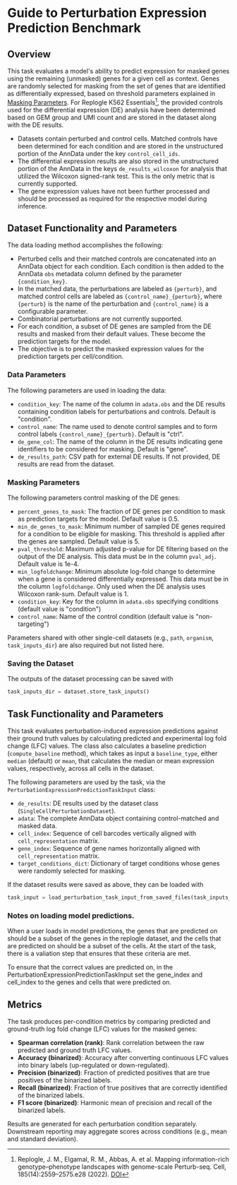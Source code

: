 # Guide to Perturbation Expression Prediction Benchmark

## Overview

This task evaluates a model's ability to predict expression for masked genes using the remaining (unmasked) genes for a given cell as context. Genes are randomly selected for masking from the set of genes that are identified as differentially expressed, based on threshold parameters explained in [Masking Parameters](#masking-parameters). For Replogle K562 Essentials[^replogle-k562-essentials], the provided controls used for the differential expression (DE) analysis have been determined based on GEM group and UMI count and are stored in the dataset along with the DE results.

- Datasets contain perturbed and control cells. Matched controls have been determined for each condition and are stored in the unstructured portion of the AnnData under the key `control_cell_ids`. 
- The differential expression results are also stored in the unstructured portion of the AnnData in the keys `de_results_wilcoxon` for analysis that utilized the Wilcoxon signed-rank test. This is the only metric that is currently supported. 
- The gene expression values have not been further processed and should be processed as required for the respective model during inference.

## Dataset Functionality and Parameters

The data loading method accomplishes the following:

- Perturbed cells and their matched controls are concatenated into an AnnData object for each condition. Each condition is then added to the AnnData `obs` metadata column defined by the parameter ``{condition_key}``.
- In the matched data, the perturbations are labeled as ``{perturb}``, and matched control cells are labeled as ``{control_name}_{perturb}``, where ``{perturb}`` is the name of the perturbation and ``{control_name}`` is a configurable parameter.
- Combinatorial perturbations are not currently supported.
- For each condition, a subset of DE genes are sampled from the DE results and masked from their default values. These become the prediction targets for the model.
- The objective is to predict the masked expression values for the prediction targets per cell/condition.

### Data Parameters

The following parameters are used in loading the data:

- `condition_key`: The name of the column in `adata.obs` and the DE results containing condition labels for perturbations and controls. Default is "condition".
- `control_name`: The name used to denote control samples and to form control labels ``{control_name}_{perturb}``. Default is "ctrl".
- `de_gene_col`: The name of the column in the DE results indicating gene identifiers to be considered for masking. Default is "gene".
- `de_results_path`: CSV path for external DE results. If not provided, DE results are read from the dataset.
  

### Masking Parameters

The following parameters control masking of the DE genes:

- `percent_genes_to_mask`: The fraction of DE genes per condition to mask as prediction targets for the model. Default value is 0.5.
- `min_de_genes_to_mask`: Minimum number of sampled DE genes required for a condition to be eligible for masking. This threshold is applied after the genes are sampled. Default value is 5.
- `pval_threshold`: Maximum adjusted p-value for DE filtering based on the output of the DE analysis. This data must be in the column `pval_adj`. Default value is 1e-4.
- `min_logfoldchange`: Minimum absolute log-fold change to determine when a gene is considered differentially expressed. This data must be in the column `logfoldchange`. Only used when the DE analysis uses Wilcoxon rank-sum. Default value is 1.
- `condition_key`: Key for the column in `adata.obs` specifying conditions (default value is "condition")
- `control_name`: Name of the control condition (default value is "non-targeting")

Parameters shared with other single-cell datasets (e.g., `path`, `organism`, `task_inputs_dir`) are also required but not listed here.

### Saving the Dataset
The outputs of the dataset processing can be saved with 
```python
task_inputs_dir = dataset.store_task_inputs()
```


## Task Functionality and Parameters 

This task evaluates perturbation-induced expression predictions against their ground truth values by calculating predicted and experimental log fold change (LFC) values. The class also calculates a baseline prediction (`compute_baseline` method), which takes as input a `baseline_type`, either `median` (default) or `mean`, that calculates the median or mean expression values, respectively, across all cells in the dataset.

The following parameters are used by the task, via the `PerturbationExpressionPredictionTaskInput` class:  

- `de_results`: DE results used by the dataset class (`SingleCellPerturbationDataset`).
- `adata`: The complete AnnData object containing control-matched and masked data.
- `cell_index`: Sequence of cell barcodes vertically aligned with `cell_representation` matrix.
- `gene_index`: Sequence of gene names horizontally aligned with `cell_representation` matrix.
- `target_conditions_dict`: Dictionary of target conditions whose genes were randomly selected for masking.

If the dataset results were saved as above, they can be loaded with 
```python
task_input = load_perturbation_task_input_from_saved_files(task_inputs_dir)
```

### Notes on loading model predictions. 
When a user loads in model predictions, the genes that are predicted on should be a subset of the genes in the replogle dataset, and the cells that are predicted on should be a subset of the cells. At the start of the task, there is a valiation step that ensures that these criteria are met. 

To ensure that the correct values are predicted on, in the PerturbationExpressionPredictionTaskInput set the gene_index and cell_index to the genes and cells that were predicted on.  

## Metrics

The task produces per-condition metrics by comparing predicted and ground-truth log fold change (LFC) values for the masked genes:

- **Spearman correlation (rank)**: Rank correlation between the raw predicted and ground truth LFC values.
- **Accuracy (binarized)**: Accuracy after converting continuous LFC values into binary labels (up-regulated or down-regulated).
- **Precision (binarized)**: Fraction of predicted positives that are true positives of the binarized labels.
- **Recall (binarized)**: Fraction of true positives that are correctly identified of the binarized labels.
- **F1 score (binarized)**: Harmonic mean of precision and recall of the binarized labels.

Results are generated for each perturbation condition separately. Downstream reporting may aggregate scores across conditions (e.g., mean and standard deviation).

[^replogle-k562-essentials]: Replogle, J. M., Elgamal, R. M., Abbas, A. et al. Mapping information-rich genotype–phenotype landscapes with genome-scale Perturb-seq. Cell, 185(14):2559–2575.e28 (2022). [DOI](https://doi.org/10.1016/j.cell.2022.05.013)
